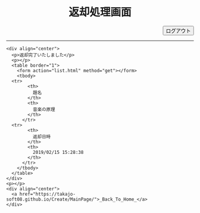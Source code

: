 <html><head>
    <meta http-equiv="content-type" content="text/html; charset=utf-8">
    <title>Lend (Book Management)</title>
  </head>

  <body>
    <div align="center">
      <h1>返却処理画面</h1>
    </div>  
    <div align="right">
      <input type="submit" value="ログアウト" onclick="logOut()">
    </div>
    <script>
      function logOut(){
      location.href = "https://takajo-soft08.github.io/Create/";      
      }
    </script>
    <hr>
    
    <div align="center">
      <p>返却完了いたしました</p>
      <p></p>
      <table border="1">
        <form action="list.html" method="get"></form>
        <tbody>
	  <tr>
            <th>
              題名
            </th>
            <th>
              音楽の原理
            </th>
          </tr>
	  <tr>
            <th>
              返却日時
            </th>
            <th>
              2019/02/15 15:28:38
            </th>
          </tr>
        </tbody>
      </table>
    </div>
    <p></p>  
    <div align="center">
      <a href="https://takajo-soft08.github.io/Create/MainPage/">_Back_To_Home_</a>
    </div>

  



</body></html>

